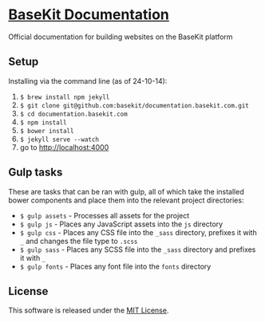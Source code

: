 [BaseKit Documentation](http://documentation.basekit.com)
=========================

Official documentation for building websites on the BaseKit platform

Setup
-----

Installing via the command line (as of 24-10-14):

1. ```$ brew install npm jekyll```
2. ```$ git clone git@github.com:basekit/documentation.basekit.com.git```
3. ```$ cd documentation.basekit.com```
4. ```$ npm install```
6. ```$ bower install```
7. ```$ jekyll serve --watch```
8. go to [http://localhost:4000](http://localhost:4000)

Gulp tasks
----------

These are tasks that can be ran with gulp, all of which take the installed bower components and place them into the relevant project directories:

* ```$ gulp assets``` - Processes all assets for the project
* ```$ gulp js``` - Places any JavaScript assets into the ```js``` directory
* ```$ gulp css``` - Places any CSS file into the ```_sass``` directory, prefixes it with ```_``` and changes the file type to ```.scss```
* ```$ gulp sass``` - Places any SCSS file into the ```_sass``` directory and prefixes it with ```_```
* ```$ gulp fonts``` - Places any font file into the ```fonts``` directory

License
-------

This software is released under the [MIT License](http://www.opensource.org/licenses/MIT).

